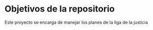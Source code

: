 # Objetivos de la repositorio

Este proyecto se encarga de manejar los planes de la liga de la justicia

